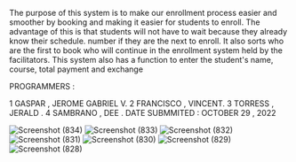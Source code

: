 The purpose of this system is to make our enrollment process easier and smoother by booking and making it easier for students to enroll. The advantage of this is that students will not have to wait because they already know their schedule. number if they are the next to enroll. It also sorts who are the first to book who will continue in the enrollment system held by the facilitators. This system also has a function to enter the student's name, course, total payment and exchange

PROGRAMMERS :

1 GASPAR , JEROME GABRIEL V.
2 FRANCISCO , VINCENT.
3 TORRESS , JERALD .
4 SAMBRANO , DEE .
DATE SUBMMITED : OCTOBER 29 , 2022


![Screenshot (834)](https://user-images.githubusercontent.com/114987334/198829898-005e656e-1f9b-4c37-b6c7-73608d795e80.png)
![Screenshot (833)](https://user-images.githubusercontent.com/114987334/198829901-34419b5c-9363-42b2-b9ca-57ecba7e0d55.png)
![Screenshot (832)](https://user-images.githubusercontent.com/114987334/198829907-fc61d608-147b-4b85-9ea7-3159160676ac.png)
![Screenshot (831)](https://user-images.githubusercontent.com/114987334/198829917-5abce890-aaea-4fcd-8c9c-06b8becedcdd.png)
![Screenshot (830)](https://user-images.githubusercontent.com/114987334/198829924-d6196964-54c3-428d-875c-54844f6ae360.png)
![Screenshot (829)](https://user-images.githubusercontent.com/114987334/198829930-ef2bced0-37f8-4c11-97f3-66e0e2cd40c7.png)
![Screenshot (828)](https://user-images.githubusercontent.com/114987334/198829939-ca634e80-70d5-4e89-971d-0d82254e2065.png)
